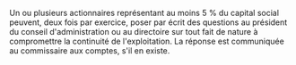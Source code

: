 Un ou plusieurs actionnaires représentant au moins 5 % du capital social peuvent, deux fois par exercice, poser par écrit des questions au président du conseil d'administration ou au directoire sur tout fait de nature à compromettre la continuité de l'exploitation. La réponse est communiquée au commissaire aux comptes, s'il en existe.

